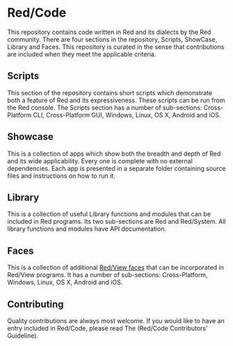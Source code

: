 # Red/Code

This repository contains code written in Red and its dialects by the Red community. There are four sections in the repository, Scripts, ShowCase, Library and Faces. This repository is curated in the sense that contributions are included when they meet the applicable criteria.

## Scripts

This section of the repository contains short scripts which demonstrate both a feature of Red and its expressiveness. These scripts can be run from the Red console. The Scripts section has a number of sub-sections: Cross-Platform CLI, Cross-Platform GUI, Windows, Linux, OS X, Android and iOS.

## Showcase

This is a collection of apps which show both the breadth and depth of Red and its wide applicability. Every one is complete with no external dependencies. Each app is presented in a separate folder containing source files and instructions on how to run it.

## Library

This is a collection of useful Library functions and modules that can be included in Red programs. Its two sub-sections are Red and Red/System. All library functions and modules have API documentation.

## Faces

This is a collection of additional [Red/View faces](https://github.com/red/red/wiki/Red-View-Graphic-System) that can be incorporated in Red/View programs. It has a number of sub-sections: Cross-Platform, Windows, Linux, OS X, Android and iOS.

## Contributing

Quality contributions are always most welcome. If you would like to have an entry included in Red/Code, please read The (Red/Code Contributors' Guideline).

 